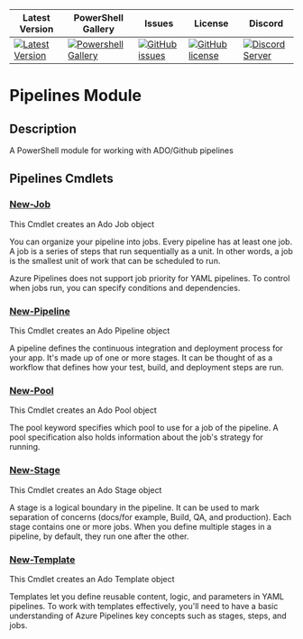 | Latest Version | PowerShell Gallery | Issues | License | Discord |
|-----------------|----------------|----------------|----------------|----------------|
| [![Latest Version](https://img.shields.io/github/v/tag/mod-posh/Pipelines)](https://github.com/mod-posh/Pipelines/tags) | [![Powershell Gallery](https://img.shields.io/powershellgallery/dt/Pipelines)](https://www.powershellgallery.com/packages/Pipelines) | [![GitHub issues](https://img.shields.io/github/issues/mod-posh/Pipelines)](https://github.com/mod-posh/Pipelines/issues) | [![GitHub license](https://img.shields.io/github/license/mod-posh/Pipelines)](https://github.com/mod-posh/Pipelines/blob/master/LICENSE) | [![Discord Server](https://assets-global.website-files.com/6257adef93867e50d84d30e2/636e0b5493894cf60b300587_full_logo_white_RGB.svg)](https://discord.com/channels/1044305359021555793/1044305781627035811) |
# Pipelines Module

## Description

A PowerShell module for working with ADO/Github pipelines

## Pipelines Cmdlets

### [New-Job](docs/New-Job.md)

This Cmdlet creates an Ado Job object

You can organize your pipeline into jobs. Every pipeline has at least one job.
A job is a series of steps that run sequentially as a unit. In other words, a
job is the smallest unit of work that can be scheduled to run.

Azure Pipelines does not support job priority for YAML pipelines. To control
when jobs run, you can specify conditions and dependencies.

### [New-Pipeline](docs/New-Pipeline.md)

This Cmdlet creates an Ado Pipeline object

A pipeline defines the continuous integration and deployment process for your
app. It's made up of one or more stages. It can be thought of as a workflow that
defines how your test, build, and deployment steps are run.

### [New-Pool](docs/New-Pool.md)

This Cmdlet creates an Ado Pool object

The pool keyword specifies which pool to use for a job of the pipeline. A pool
specification also holds information about the job's strategy for running.

### [New-Stage](docs/New-Stage.md)

This Cmdlet creates an Ado Stage object

A stage is a logical boundary in the pipeline. It can be used to mark separation
of concerns (docs/for example, Build, QA, and production). Each stage contains one or
more jobs. When you define multiple stages in a pipeline, by default, they run
one after the other.

### [New-Template](docs/New-Template.md)

This Cmdlet creates an Ado Template object

Templates let you define reusable content, logic, and parameters in YAML pipelines.
To work with templates effectively, you'll need to have a basic understanding of
Azure Pipelines key concepts such as stages, steps, and jobs.


